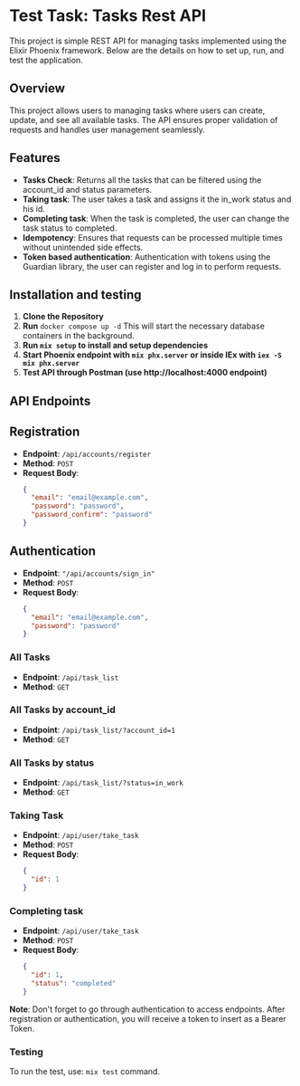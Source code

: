 # Test Task: Tasks Rest API

This project is simple REST API for managing tasks implemented using the Elixir Phoenix framework. Below are the details on how to set up, run, and test the application.

## Overview

This project allows users to managing tasks where users can create, update, and see all available tasks. The API ensures proper validation of requests and handles user management seamlessly.

## Features

- **Tasks Check**: Returns all the tasks that can be filtered using the account_id and status parameters.
- **Taking task**: The user takes a task and assigns it the in_work status and his id.
- **Completing task**: When the task is completed, the user can change the task status to completed.
- **Idempotency**: Ensures that requests can be processed multiple times without unintended side effects.
- **Token based authentication**: Authentication with tokens using the Guardian library, the user can register and log in to perform requests.

## Installation and testing

1. **Clone the Repository**
2. **Run** `docker compose up -d` This will start the necessary database containers in the background.
3. **Run `mix setup` to install and setup dependencies**
4. **Start Phoenix endpoint with `mix phx.server` or inside IEx with `iex -S mix phx.server`**
5. **Test API through Postman (use http://localhost:4000 endpoint)**

## API Endpoints

## Registration

- **Endpoint**: `/api/accounts/register`
- **Method**: `POST`
- **Request Body**:
  ```json
  {
    "email": "email@example.com",
    "password": "password",
    "password_confirm": "password"
  }

## Authentication

- **Endpoint**: `"/api/accounts/sign_in"`
- **Method**: `POST`
- **Request Body**:
  ```json
  {
    "email": "email@example.com",
    "password": "password"
  }

### All Tasks

- **Endpoint**: `/api/task_list`
- **Method**: `GET`

### All Tasks by account_id

- **Endpoint**: `/api/task_list/?account_id=1`
- **Method**: `GET`

### All Tasks by status

- **Endpoint**: `/api/task_list/?status=in_work`
- **Method**: `GET`

### Taking Task

- **Endpoint**: `/api/user/take_task`
- **Method**: `POST`
- **Request Body**:
  ```json
  {
    "id": 1
  }

### Completing task

- **Endpoint**: `/api/user/take_task`
- **Method**: `POST`
- **Request Body**:
  ```json
  {
    "id": 1,
    "status": "completed"
  }

 **Note**: Don't forget to go through authentication to access endpoints. After registration or authentication, you will receive a token to insert as a Bearer Token.

### Testing
To run the test, use: `mix test` command.

